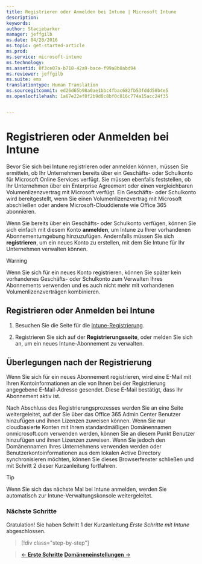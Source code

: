 ```yaml
---
title: Registrieren oder Anmelden bei Intune | Microsoft Intune
description: 
keywords: 
author: Staciebarker
manager: jeffgilb
ms.date: 04/28/2016
ms.topic: get-started-article
ms.prod: 
ms.service: microsoft-intune
ms.technology: 
ms.assetid: 0f3ce07a-b718-42a9-bace-f99a8b8abd94
ms.reviewer: jeffgilb
ms.suite: ems
translationtype: Human Translation
ms.sourcegitcommit: ed26d65b98a0ae1bbc4fbac682fb53fddd50b4e5
ms.openlocfilehash: 1a67e22ef8f2b9d0c8bf0c816c774a15acc24f35


---
```



# Registrieren oder Anmelden bei Intune
Bevor Sie sich bei Intune registrieren oder anmelden können, müssen Sie ermitteln, ob Ihr Unternehmen bereits über ein Geschäfts- oder Schulkonto für Microsoft Online Services verfügt. Sie müssen ebenfalls feststellen, ob Ihr Unternehmen über ein Enterprise Agreement oder einen vergleichbaren Volumenlizenzvertrag mit Microsoft verfügt. Ein Geschäfts- oder Schulkonto wird bereitgestellt, wenn Sie einen Volumenlizenzvertrag mit Microsoft abschließen oder andere Microsoft-Clouddienste wie Office 365 abonnieren.

Wenn Sie bereits über ein Geschäfts- oder Schulkonto verfügen, können Sie sich einfach mit diesem Konto **anmelden**, um Intune zu Ihrer vorhandenen Abonnementumgebung hinzuzufügen. Andernfalls müssen Sie sich **registrieren**, um ein neues Konto zu erstellen, mit dem Sie Intune für Ihr Unternehmen verwalten können.

>[!WARNING]
>Wenn Sie sich für ein neues Konto registrieren, können Sie später kein vorhandenes Geschäfts- oder Schulkonto zum Verwalten Ihres Abonnements verwenden und es auch nicht mehr mit vorhandenen Volumenlizenzverträgen kombinieren.

## Registrieren oder Anmelden bei Intune

1.  Besuchen Sie die Seite für die [Intune-Registrierung](https://portal.office.com/Signup/Signup.aspx?OfferId=40BE278A-DFD1-470a-9EF7-9F2596EA7FF9&dl=INTUNE_A&ali=1#0%20).

2.  Registrieren Sie sich auf der **Registrierungsseite**, oder melden Sie sich an, um ein neues Intune-Abonnement zu verwalten.

## Überlegungen nach der Registrierung
Wenn Sie sich für ein neues Abonnement registrieren, wird eine E-Mail mit Ihren Kontoinformationen an die von Ihnen bei der Registrierung angegebene E-Mail-Adresse gesendet. Diese E-Mail bestätigt, dass Ihr Abonnement aktiv ist.

Nach Abschluss des Registrierungsprozesses werden Sie an eine Seite weitergeleitet, auf der Sie über das Office 365 Admin Center Benutzer hinzufügen und ihnen Lizenzen zuweisen können. Wenn Sie nur cloudbasierte Konten mit Ihrem standardmäßigen Domänennamen onmicrosoft.com verwenden werden, können Sie an diesem Punkt Benutzer hinzufügen und ihnen Lizenzen zuweisen. Wenn Sie jedoch den Domänennamen Ihres Unternehmens verwenden werden oder Benutzerkontoinformationen aus dem lokalen Active Directory synchronisieren möchten, können Sie dieses Browserfenster schließen und mit Schritt 2 dieser Kurzanleitung fortfahren.

>[!TIP]
> Wenn Sie sich das nächste Mal bei Intune anmelden, werden Sie automatisch zur Intune-Verwaltungskonsole weitergeleitet.

### Nächste Schritte
Gratulation! Sie haben Schritt 1 der Kurzanleitung *Erste Schritte mit Intune* abgeschlossen.

>[!div class="step-by-step"]

>[&larr; **Erste Schritte**](.\start-with-a-paid-subscription-to-microsoft-intune.md)     [**Domäneneinstellungen** &rarr;](.\start-with-a-paid-subscription-to-microsoft-intune-step-2.md)  



<!--HONumber=Jun16_HO4-->


